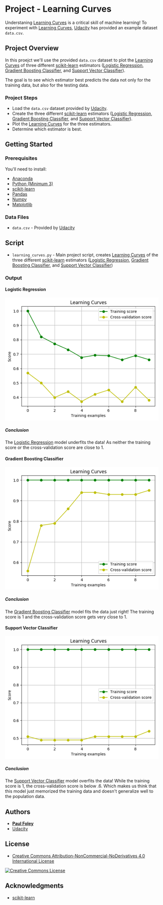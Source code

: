 # Project - Learning Curves

Understaning [Learning Curves](http://scikit-learn.org/stable/auto_examples/model_selection/plot_learning_curve.html) is a critical skill of machine learning! To experiment with [Learning Curves](http://scikit-learn.org/stable/auto_examples/model_selection/plot_learning_curve.html), [Udacity](https://www.udacity.com/) has provided an example dataset `data.csv`.


## Project Overview

In this proejct we'll use the provided `data.csv` dataset to plot the [Learning Curves](http://scikit-learn.org/stable/auto_examples/model_selection/plot_learning_curve.html) of three different [scikit-learn](https://anaconda.org/anaconda/scikit-learn) estimators ([Logistic Regression](http://scikit-learn.org/stable/modules/generated/sklearn.linear_model.LogisticRegression.html), [Gradient Boosting Classifier](http://scikit-learn.org/stable/modules/generated/sklearn.ensemble.GradientBoostingClassifier.html), and [Support Vector Classifier](http://scikit-learn.org/stable/modules/svm.html)). 

The goal is to see which estimator best predicts the data not only for the training data, but also for the testing data.

### Project Steps

* Load the `data.csv` dataset provided by [Udacity](https://www.udacity.com/).
* Create the three different [scikit-learn](https://anaconda.org/anaconda/scikit-learn) estimators ([Logistic Regression](http://scikit-learn.org/stable/modules/generated/sklearn.linear_model.LogisticRegression.html), [Gradient Boosting Classifier](http://scikit-learn.org/stable/modules/generated/sklearn.ensemble.GradientBoostingClassifier.html), and [Support Vector Classifier](http://scikit-learn.org/stable/modules/svm.html)).
* Plot the [Learning Curves](http://scikit-learn.org/stable/auto_examples/model_selection/plot_learning_curve.html) for the three estimators.
* Determine which estimator is best.


## Getting Started

### Prerequisites
You'll need to install:

* [Anaconda](https://www.continuum.io/downloads)
* [Python (Minimum 3)](https://www.continuum.io/blog/developer-blog/python-3-support-anaconda)
* [scikit-learn](https://anaconda.org/anaconda/scikit-learn)
* [Pandas](https://anaconda.org/anaconda/pandas)
* [Numpy](https://anaconda.org/anaconda/numpy)
* [Matplotlib](https://anaconda.org/anaconda/matplotlib)

### Data Files

* `data.csv` - Provided by [Udacity](https://www.udacity.com/)


## Script

* `learning_curves.py` - Main project script, creates [Learning Curves](http://scikit-learn.org/stable/auto_examples/model_selection/plot_learning_curve.html) of the three different [scikit-learn](https://anaconda.org/anaconda/scikit-learn) estimators ([Logistic Regression](http://scikit-learn.org/stable/modules/generated/sklearn.linear_model.LogisticRegression.html), [Gradient Boosting Classifier](http://scikit-learn.org/stable/modules/generated/sklearn.ensemble.GradientBoostingClassifier.html), and [Support Vector Classifier](http://scikit-learn.org/stable/modules/svm.html))

### Output

#### Logistic Regression

![Logistic Regression](learning_curve-logistic_regression.png)

##### Conclusion

The [Logistic Regression](http://scikit-learn.org/stable/modules/generated/sklearn.linear_model.LogisticRegression.html) model underfits the data! As neither the training score or the cross-validation score are close to 1.

#### Gradient Boosting Classifier

![Gradient Boosting Classifier](learning_curve-decision_tree.png)

##### Conclusion

The [Gradient Boosting Classifier](http://scikit-learn.org/stable/modules/generated/sklearn.ensemble.GradientBoostingClassifier.html) model fits the data just right! The training score is 1 and the cross-validation score gets very close to 1.

#### Support Vector Classifier

![Support Vector Classifier](learning_curve-support_vector_machine.png)

##### Conclusion

The [Support Vector Classifier](http://scikit-learn.org/stable/modules/svm.html) model overfits the data! While the training score is 1, the cross-validation score is below .6. Which makes us think that this model just memorized the training data and doesn't generalize well to the population data.


## Authors

* **[Paul Foley](https://github.com/paulfoley)**
* [Udacity](https://www.udacity.com/)


## License

* <a rel="license" href="https://creativecommons.org/licenses/by-nc-nd/4.0/"> Creative Commons Attribution-NonCommercial-NoDerivatives 4.0 International License</a>

<a rel="license" href="https://creativecommons.org/licenses/by-nc-nd/4.0/">
	<img alt="Creative Commons License" style="border-width:0" src="https://i.creativecommons.org/l/by-nc-nd/4.0/88x31.png" />
</a>


## Acknowledgments

* [scikit-learn](https://anaconda.org/anaconda/scikit-learn)
